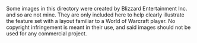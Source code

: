 Some images in this directory were created by Blizzard Entertainment Inc. and so are not mine.  They are only
included here to help clearly illustrate the feature set with a layout familiar to a World of Warcraft player.
No copyright infringement is meant in their use, and said images should not be used for any commercial project.